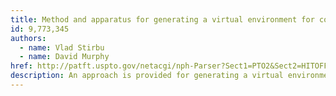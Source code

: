 ```yaml
---
title: Method and apparatus for generating a virtual environment for controlling one or more electronic devices
id: 9,773,345
authors:
  - name: Vlad Stirbu
  - name: David Murphy
href: http://patft.uspto.gov/netacgi/nph-Parser?Sect1=PTO2&Sect2=HITOFF&u=%2Fnetahtml%2FPTO%2Fsearch-adv.htm&r=1&f=G&l=50&d=PTXT&p=1&S1=9,696,791.PN.&OS=pn/9,696,791&RS=PN/9,696,791
description: An approach is provided for generating a virtual environment for controlling one or more electronic devices. A mapping platform causes, at least in part, a rendering of a user interface depicting a virtual environment comprising one or more representations of one or more devices, one or more accessory devices associated with the one or more devices, or a combination thereof. The mapping platform then determines one or more interactions with the user interface, the virtual environment, the one or more representations, or a combination thereof. Further, the mapping platform processes and/or facilitates a processing of the one or more interactions to cause, at least in part, a controlling of the one or more devices, the one or more accessory devices, or a combination thereof.
---
```

